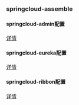 ### springcloud-assemble
#### springcloud-admin配置
[详情](/springcloud-admin/admin-readme.md)
#### springcloud-eureka配置
[详情](/springcloud-eureka-server/Eureka-desc.md)
#### springcloud-ribbon配置
[详情](/springcloud-simple-customer-ribbon/Ribbon-desc.md)